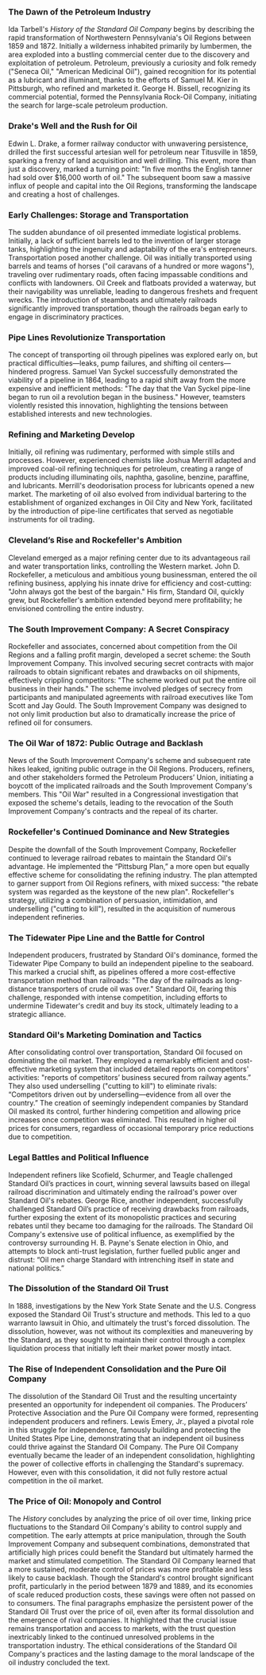 ### The Dawn of the Petroleum Industry

Ida Tarbell's *History of the Standard Oil Company* begins by describing the rapid transformation of Northwestern Pennsylvania's Oil Regions between 1859 and 1872.  Initially a wilderness inhabited primarily by lumbermen, the area exploded into a bustling commercial center due to the discovery and exploitation of petroleum.  Petroleum, previously a curiosity and folk remedy ("Seneca Oil," "American Medicinal Oil"), gained recognition for its potential as a lubricant and illuminant, thanks to the efforts of Samuel M. Kier in Pittsburgh, who refined and marketed it. George H. Bissell, recognizing its commercial potential, formed the Pennsylvania Rock-Oil Company, initiating the search for large-scale petroleum production.

### Drake's Well and the Rush for Oil

Edwin L. Drake, a former railway conductor with unwavering persistence, drilled the first successful artesian well for petroleum near Titusville in 1859, sparking a frenzy of land acquisition and well drilling.  This event, more than just a discovery, marked a turning point: "In five months the English tanner had sold over $16,000 worth of oil."  The subsequent boom saw a massive influx of people and capital into the Oil Regions, transforming the landscape and creating a host of challenges.

### Early Challenges: Storage and Transportation

The sudden abundance of oil presented immediate logistical problems.  Initially, a lack of sufficient barrels led to the invention of larger storage tanks, highlighting the ingenuity and adaptability of the era's entrepreneurs.  Transportation posed another challenge.  Oil was initially transported using barrels and teams of horses ("oil caravans of a hundred or more wagons"), traveling over rudimentary roads, often facing impassable conditions and conflicts with landowners.  Oil Creek and flatboats provided a waterway, but their navigability was unreliable, leading to dangerous freshets and frequent wrecks.  The introduction of steamboats and ultimately railroads significantly improved transportation, though the railroads began early to engage in discriminatory practices.

### Pipe Lines Revolutionize Transportation

The concept of transporting oil through pipelines was explored early on, but practical difficulties—leaks, pump failures, and shifting oil centers—hindered progress.  Samuel Van Syckel successfully demonstrated the viability of a pipeline in 1864, leading to a rapid shift away from the more expensive and inefficient methods: "The day that the Van Syckel pipe-line began to run oil a revolution began in the business."  However, teamsters violently resisted this innovation, highlighting the tensions between established interests and new technologies.

### Refining and Marketing Develop

Initially, oil refining was rudimentary, performed with simple stills and processes.  However, experienced chemists like Joshua Merrill adapted and improved coal-oil refining techniques for petroleum, creating a range of products including illuminating oils, naphtha, gasoline, benzine, paraffine, and lubricants.  Merrill's deodorisation process for lubricants opened a new market.  The marketing of oil also evolved from individual bartering to the establishment of organized exchanges in Oil City and New York, facilitated by the introduction of pipe-line certificates that served as negotiable instruments for oil trading.


### Cleveland’s Rise and Rockefeller's Ambition

Cleveland emerged as a major refining center due to its advantageous rail and water transportation links, controlling the Western market.  John D. Rockefeller, a meticulous and ambitious young businessman, entered the oil refining business, applying his innate drive for efficiency and cost-cutting: "John always got the best of the bargain."  His firm, Standard Oil, quickly grew, but Rockefeller's ambition extended beyond mere profitability; he envisioned controlling the entire industry.


### The South Improvement Company: A Secret Conspiracy

Rockefeller and associates, concerned about competition from the Oil Regions and a falling profit margin, developed a secret scheme: the South Improvement Company.  This involved securing secret contracts with major railroads to obtain significant rebates and drawbacks on oil shipments, effectively crippling competitors: "The scheme worked out put the entire oil business in their hands."  The scheme involved pledges of secrecy from participants and manipulated agreements with railroad executives like Tom Scott and Jay Gould. The South Improvement Company was designed to not only limit production but also to dramatically increase the price of refined oil for consumers.


### The Oil War of 1872: Public Outrage and Backlash

News of the South Improvement Company's scheme and subsequent rate hikes leaked, igniting public outrage in the Oil Regions.  Producers, refiners, and other stakeholders formed the Petroleum Producers’ Union, initiating a boycott of the implicated railroads and the South Improvement Company's members.  This "Oil War" resulted in a Congressional investigation that exposed the scheme's details, leading to the revocation of the South Improvement Company's contracts and the repeal of its charter.


### Rockefeller's Continued Dominance and New Strategies

Despite the downfall of the South Improvement Company, Rockefeller continued to leverage railroad rebates to maintain the Standard Oil's advantage.  He implemented the “Pittsburg Plan,” a more open but equally effective scheme for consolidating the refining industry. The plan attempted to garner support from Oil Regions refiners, with mixed success: "the rebate system was regarded as the keystone of the new plan".  Rockefeller's strategy, utilizing a combination of persuasion, intimidation, and underselling ("cutting to kill"), resulted in the acquisition of numerous independent refineries.


### The Tidewater Pipe Line and the Battle for Control

Independent producers, frustrated by Standard Oil's dominance, formed the Tidewater Pipe Company to build an independent pipeline to the seaboard.  This marked a crucial shift, as pipelines offered a more cost-effective transportation method than railroads: "The day of the railroads as long-distance transporters of crude oil was over."  Standard Oil, fearing this challenge, responded with intense competition, including efforts to undermine Tidewater's credit and buy its stock, ultimately leading to a strategic alliance.


### Standard Oil's Marketing Domination and Tactics

After consolidating control over transportation, Standard Oil focused on dominating the oil market.  They employed a remarkably efficient and cost-effective marketing system that included detailed reports on competitors' activities: "reports of competitors’ business secured from railway agents.”  They also used underselling ("cutting to kill") to eliminate rivals: “Competitors driven out by underselling—evidence from all over the country.”  The creation of seemingly independent companies by Standard Oil masked its control, further hindering competition and allowing price increases once competition was eliminated.  This resulted in higher oil prices for consumers, regardless of occasional temporary price reductions due to competition.


### Legal Battles and Political Influence

Independent refiners like Scofield, Schurmer, and Teagle challenged Standard Oil’s practices in court, winning several lawsuits based on illegal railroad discrimination and ultimately ending the railroad's power over Standard Oil's rebates. George Rice, another independent, successfully challenged Standard Oil’s practice of receiving drawbacks from railroads, further exposing the extent of its monopolistic practices and securing rebates until they became too damaging for the railroads.  The Standard Oil Company's extensive use of political influence, as exemplified by the controversy surrounding H. B. Payne's Senate election in Ohio, and attempts to block anti-trust legislation, further fuelled public anger and distrust: “Oil men charge Standard with intrenching itself in state and national politics.”


### The Dissolution of the Standard Oil Trust

In 1888, investigations by the New York State Senate and the U.S. Congress exposed the Standard Oil Trust's structure and methods.  This led to a quo warranto lawsuit in Ohio, and ultimately the trust's forced dissolution.  The dissolution, however, was not without its complexities and maneuvering by the Standard, as they sought to maintain their control through a complex liquidation process that initially left their market power mostly intact.


### The Rise of Independent Consolidation and the Pure Oil Company

The dissolution of the Standard Oil Trust and the resulting uncertainty presented an opportunity for independent oil companies.  The Producers’ Protective Association and the Pure Oil Company were formed, representing independent producers and refiners.   Lewis Emery, Jr., played a pivotal role in this struggle for independence, famously building and protecting the United States Pipe Line, demonstrating that an independent oil business could thrive against the Standard Oil Company. The Pure Oil Company eventually became the leader of an independent consolidation, highlighting the power of collective efforts in challenging the Standard's supremacy.  However, even with this consolidation, it did not fully restore actual competition in the oil market.


### The Price of Oil: Monopoly and Control

The *History* concludes by analyzing the price of oil over time, linking price fluctuations to the Standard Oil Company's ability to control supply and competition.  The early attempts at price manipulation, through the South Improvement Company and subsequent combinations, demonstrated that artificially high prices could benefit the Standard but ultimately harmed the market and stimulated competition.   The Standard Oil Company learned that a more sustained, moderate control of prices was more profitable and less likely to cause backlash.  Though the Standard's control brought significant profit, particularly in the period between 1879 and 1889, and its economies of scale reduced production costs, these savings were often not passed on to consumers. The final paragraphs emphasize the persistent power of the Standard Oil Trust over the price of oil, even after its formal dissolution and the emergence of rival companies.  It highlighted that the crucial issue remains transportation and access to markets, with the trust question inextricably linked to the continued unresolved problems in the transportation industry. The ethical considerations of the Standard Oil Company's practices and the lasting damage to the moral landscape of the oil industry concluded the text.
